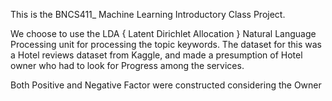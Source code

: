 This is the BNCS411_ Machine Learning Introductory Class Project.

We choose to use the LDA { Latent Dirichlet Allocation } 
Natural Language Processing unit for processing the topic keywords.
The dataset for this was a Hotel reviews dataset from Kaggle, 
and made a presumption of Hotel owner who had to look for Progress among the services.

Both Positive and Negative Factor were constructed considering the Owner
